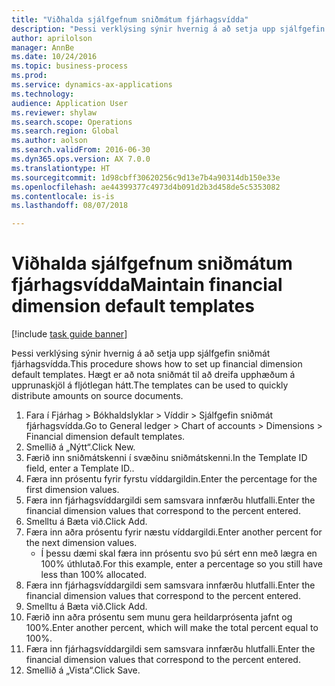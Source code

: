 ```yaml
--- 
title: "Viðhalda sjálfgefnum sniðmátum fjárhagsvídda"
description: "Þessi verklýsing sýnir hvernig á að setja upp sjálfgefin sniðmát fjárhagsvídda."
author: aprilolson
manager: AnnBe
ms.date: 10/24/2016
ms.topic: business-process
ms.prod: 
ms.service: dynamics-ax-applications
ms.technology: 
audience: Application User
ms.reviewer: shylaw
ms.search.scope: Operations
ms.search.region: Global
ms.author: aolson
ms.search.validFrom: 2016-06-30
ms.dyn365.ops.version: AX 7.0.0
ms.translationtype: HT
ms.sourcegitcommit: 1d98cbff30620256c9d13e7b4a90314db150e33e
ms.openlocfilehash: ae44399377c4973d4b091d2b3d458de5c5353082
ms.contentlocale: is-is
ms.lasthandoff: 08/07/2018

---
```

# <a name="maintain-financial-dimension-default-templates"></a><span data-ttu-id="226bc-103">Viðhalda sjálfgefnum sniðmátum fjárhagsvídda</span><span class="sxs-lookup"><span data-stu-id="226bc-103">Maintain financial dimension default templates</span></span>

[!include [task guide banner](../../includes/task-guide-banner.md)]

<span data-ttu-id="226bc-104">Þessi verklýsing sýnir hvernig á að setja upp sjálfgefin sniðmát fjárhagsvídda.</span><span class="sxs-lookup"><span data-stu-id="226bc-104">This procedure shows how to set up financial dimension default templates.</span></span> <span data-ttu-id="226bc-105">Hægt er að nota sniðmát til að dreifa upphæðum á upprunaskjöl á fljótlegan hátt.</span><span class="sxs-lookup"><span data-stu-id="226bc-105">The templates can be used to quickly distribute amounts on source documents.</span></span>

1. <span data-ttu-id="226bc-106">Fara í Fjárhag > Bókhaldslyklar > Víddir > Sjálfgefin sniðmát fjárhagsvídda.</span><span class="sxs-lookup"><span data-stu-id="226bc-106">Go to General ledger > Chart of accounts > Dimensions > Financial dimension default templates.</span></span>
2. <span data-ttu-id="226bc-107">Smellið á „Nýtt“.</span><span class="sxs-lookup"><span data-stu-id="226bc-107">Click New.</span></span>
3. <span data-ttu-id="226bc-108">Færið inn sniðmátskenni í svæðinu sniðmátskenni.</span><span class="sxs-lookup"><span data-stu-id="226bc-108">In the Template ID field, enter a Template ID..</span></span>
4. <span data-ttu-id="226bc-109">Færa inn prósentu fyrir fyrstu víddargildin.</span><span class="sxs-lookup"><span data-stu-id="226bc-109">Enter the percentage for the first dimension values.</span></span>
5. <span data-ttu-id="226bc-110">Færa inn fjárhagsvíddargildi sem samsvara innfærðu hlutfalli.</span><span class="sxs-lookup"><span data-stu-id="226bc-110">Enter the financial dimension values that correspond to the percent entered.</span></span>
6. <span data-ttu-id="226bc-111">Smelltu á Bæta við.</span><span class="sxs-lookup"><span data-stu-id="226bc-111">Click Add.</span></span>
7. <span data-ttu-id="226bc-112">Færa inn aðra prósentu fyrir næstu víddargildi.</span><span class="sxs-lookup"><span data-stu-id="226bc-112">Enter another percent for the next dimension values.</span></span>
    * <span data-ttu-id="226bc-113">Í þessu dæmi skal færa inn prósentu svo þú sért enn með lægra en 100% úthlutað.</span><span class="sxs-lookup"><span data-stu-id="226bc-113">For this example, enter a percentage so you still have less than 100% allocated.</span></span>  
8. <span data-ttu-id="226bc-114">Færa inn fjárhagsvíddargildi sem samsvara innfærðu hlutfalli.</span><span class="sxs-lookup"><span data-stu-id="226bc-114">Enter the financial dimension values that correspond to the percent entered.</span></span>
9. <span data-ttu-id="226bc-115">Smelltu á Bæta við.</span><span class="sxs-lookup"><span data-stu-id="226bc-115">Click Add.</span></span>
10. <span data-ttu-id="226bc-116">Færið inn aðra prósentu sem munu gera heildarprósenta jafnt og 100%.</span><span class="sxs-lookup"><span data-stu-id="226bc-116">Enter another percent, which will make the total percent equal to 100%.</span></span>
11. <span data-ttu-id="226bc-117">Færa inn fjárhagsvíddargildi sem samsvara innfærðu hlutfalli.</span><span class="sxs-lookup"><span data-stu-id="226bc-117">Enter the financial dimension values that correspond to the percent entered.</span></span>
12. <span data-ttu-id="226bc-118">Smellið á „Vista“.</span><span class="sxs-lookup"><span data-stu-id="226bc-118">Click Save.</span></span>


